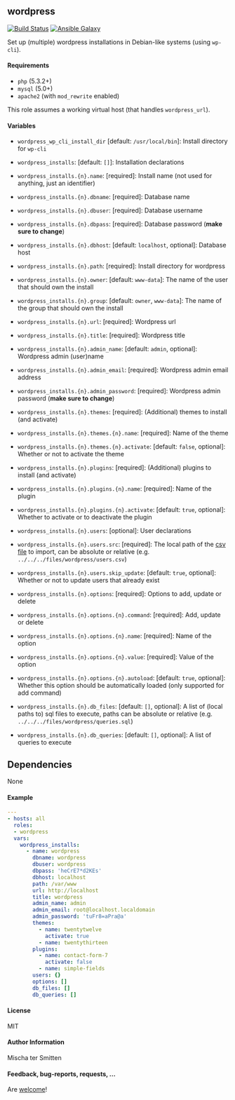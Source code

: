 ## wordpress

[![Build Status](https://travis-ci.org/Oefenweb/ansible-wordpress.svg?branch=master)](https://travis-ci.org/Oefenweb/ansible-wordpress) [![Ansible Galaxy](http://img.shields.io/badge/ansible--galaxy-wordpress-blue.svg)](https://galaxy.ansible.com/list#/roles/2600)

Set up (multiple) wordpress installations in Debian-like systems (using `wp-cli`).

#### Requirements

* `php` (5.3.2+)
* `mysql` (5.0+)
* `apache2` (with `mod_rewrite` enabled)

This role assumes a working virtual host (that handles `wordpress_url`).

#### Variables

* `wordpress_wp_cli_install_dir` [default: `/usr/local/bin`]: Install directory for `wp-cli`

* `wordpress_installs`: [default: `[]`]: Installation declarations
* `wordpress_installs.{n}.name`: [required]: Install name (not used for anything, just an identifier)
* `wordpress_installs.{n}.dbname`: [required]: Database name
* `wordpress_installs.{n}.dbuser`: [required]: Database username
* `wordpress_installs.{n}.dbpass`: [required]: Database password (**make sure to change**)
* `wordpress_installs.{n}.dbhost`: [default: `localhost`, optional]: Database host
* `wordpress_installs.{n}.path`: [required]: Install directory for wordpress
* `wordpress_installs.{n}.owner`: [default: `www-data`]: The name of the user that should own the install
* `wordpress_installs.{n}.group`: [default: `owner`, `www-data`]: The name of the group that should own the install
* `wordpress_installs.{n}.url`: [required]: Wordpress url
* `wordpress_installs.{n}.title`: [required]: Wordpress title
* `wordpress_installs.{n}.admin_name`: [default: `admin`, optional]: Wordpress admin (user)name
* `wordpress_installs.{n}.admin_email`: [required]: Wordpress admin email address
* `wordpress_installs.{n}.admin_password`: [required]: Wordpress admin password (**make sure to change**)
* `wordpress_installs.{n}.themes`: [required]: (Additional) themes to install (and activate)
* `wordpress_installs.{n}.themes.{n}.name`: [required]: Name of the theme
* `wordpress_installs.{n}.themes.{n}.activate`: [default: `false`, optional]: Whether or not to activate the theme
* `wordpress_installs.{n}.plugins`: [required]: (Additional) plugins to install (and activate)
* `wordpress_installs.{n}.plugins.{n}.name`: [required]: Name of the plugin
* `wordpress_installs.{n}.plugins.{n}.activate`: [default: `true`, optional]: Whether to activate or to deactivate the plugin
* `wordpress_installs.{n}.users`: [optional]: User declarations
* `wordpress_installs.{n}.users.src`: [required]: The local path of the [csv file](http://wp-cli.org/commands/user/import-csv/) to import, can be absolute or relative (e.g. `../../../files/wordpress/users.csv`)
* `wordpress_installs.{n}.users.skip_update`: [default: `true`, optional]: Whether or not to update users that already exist
* `wordpress_installs.{n}.options`: [required]: Options to add, update or delete
* `wordpress_installs.{n}.options.{n}.command`: [required]: Add, update or delete
* `wordpress_installs.{n}.options.{n}.name`: [required]: Name of the option
* `wordpress_installs.{n}.options.{n}.value`: [required]: Value of the option
* `wordpress_installs.{n}.options.{n}.autoload`: [default: `true`, optional]: Whether this option should be automatically loaded (only supported for add command)
* `wordpress_installs.{n}.db_files`: [default: `[]`, optional]: A list of (local paths to) sql files to execute, paths can be absolute or relative (e.g. `../../../files/wordpress/queries.sql`)
* `wordpress_installs.{n}.db_queries`: [default: `[]`, optional]: A list of queries to execute

## Dependencies

None

#### Example

```yaml
---
- hosts: all
  roles:
  - wordpress
  vars:
    wordpress_installs:
      - name: wordpress
        dbname: wordpress
        dbuser: wordpress
        dbpass: 'heCrE7*d2KEs'
        dbhost: localhost
        path: /var/www
        url: http://localhost
        title: wordpress
        admin_name: admin
        admin_email: root@localhost.localdomain
        admin_password: 'tuFr8=aPra@a'
        themes:
          - name: twentytwelve
            activate: true
          - name: twentythirteen
        plugins:
          - name: contact-form-7
            activate: false
          - name: simple-fields
        users: {}
        options: []
        db_files: []
        db_queries: []
```

#### License

MIT

#### Author Information

Mischa ter Smitten

#### Feedback, bug-reports, requests, ...

Are [welcome](https://github.com/Oefenweb/ansible-wordpress/issues)!
